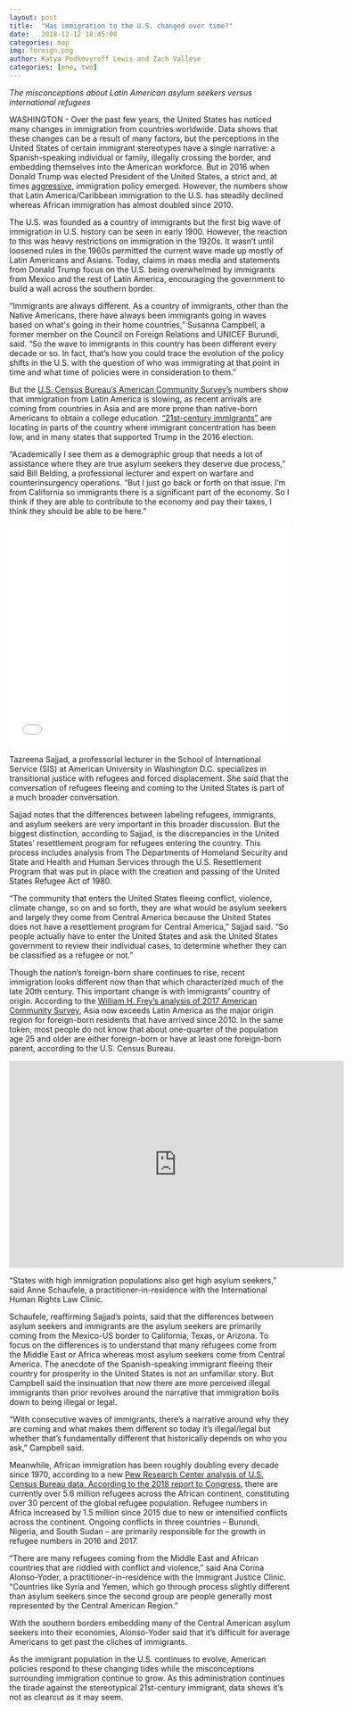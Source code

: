 ```yaml
---
layout: post
title:  "Has immigration to the U.S. changed over time?"
date:   2018-12-12 18:45:00
categories: map
img: foreign.png
author: Katya Podkovyroff Lewis and Zach Vallese
categories: [one, two]
---
```



*The misconceptions about Latin American asylum seekers versus international refugees*

WASHINGTON - Over the past few years, the United States has noticed many changes in immigration from countries worldwide. Data shows that these changes can be a result of many factors, but the perceptions in the United States of certain immigrant stereotypes have a single narrative: a Spanish-speaking individual or family, illegally crossing the border, and embedding themselves into the American workforce. But in 2016 when Donald Trump was elected President of the United States, a strict and, at times [aggressive](https://www.washingtonpost.com/politics/trump-attacks-protections-for-immigrants-from-shithole-countries-in-oval-office-meeting/2018/01/11/bfc0725c-f711-11e7-91af-31ac729add94_story.html?utm_term=.93b4d4a0dcb9), immigration policy emerged. However, the numbers show that Latin America/Caribbean immigration to the U.S. has steadily declined whereas African immigration has almost doubled since 2010. 

The U.S. was founded as a country of immigrants but the first big wave of immigration in U.S. history can be seen in early 1900. However, the reaction to this was heavy restrictions on immigration in the 1920s. It wasn’t until loosened rules in the 1960s permitted the current wave made up mostly of Latin Americans and Asians. Today, claims in mass media and statements from Donald Trump focus on the U.S. being overwhelmed by immigrants from Mexico and the rest of Latin America, encouraging the government to build a wall across the southern border. 

“Immigrants are always different. As a country of immigrants, other than the Native Americans, there have always been immigrants going in waves based on what's going in their home countries,” Susanna Campbell, a former member on the Council on Foreign Relations and UNICEF Burundi, said. “So the wave to immigrants in this country has been different every decade or so. In fact, that’s how you could trace the evolution of the policy shifts in the U.S. with the question of who was immigrating at that point in time and what time of policies were in consideration to them.”

But the [U.S. Census Bureau’s American Community Survey’s](https://www.census.gov/newsroom/blogs/random-samplings/2017/03/immigrant_familiesa.html)  numbers show that immigration from Latin America is slowing, as recent arrivals are coming from countries in Asia and are more prone than native-born Americans to obtain a college education. [“21st-century immigrants”](https://www.brookings.edu/blog/the-avenue/2018/09/24/21st-century-immigration-favors-asians-and-college-grads-as-the-us-foreign-born-share-rises/)  are locating in parts of the country where immigrant concentration has been low, and in many states that supported Trump in the 2016 election.


“Academically I see them as a demographic group that needs a lot of assistance where they are true asylum seekers they deserve due process,” said Bill Belding, a professional lecturer and expert on warfare and counterinsurgency operations. “But I just go back or forth on that issue. I’m from California so immigrants there is a significant part of the economy. So I think if they are able to contribute to the economy and pay their taxes, I think they should be able to be here.” 

<iframe id="datawrapper-chart-0HYWF" src="//datawrapper.dwcdn.net/0HYWF/1/" scrolling="no" frameborder="0" style="width: 0; min-width: 100% !important;" height="400"></iframe><script type="text/javascript">if("undefined"==typeof window.datawrapper)window.datawrapper={};window.datawrapper["0HYWF"]={},window.datawrapper["0HYWF"].embedDeltas={"100":525,"200":450,"300":425,"400":425,"500":400,"700":400,"800":400,"900":400,"1000":400},window.datawrapper["0HYWF"].iframe=document.getElementById("datawrapper-chart-0HYWF"),window.datawrapper["0HYWF"].iframe.style.height=window.datawrapper["0HYWF"].embedDeltas[Math.min(1e3,Math.max(100*Math.floor(window.datawrapper["0HYWF"].iframe.offsetWidth/100),100))]+"px",window.addEventListener("message",function(a){if("undefined"!=typeof a.data["datawrapper-height"])for(var b in a.data["datawrapper-height"])if("0HYWF"==b)window.datawrapper["0HYWF"].iframe.style.height=a.data["datawrapper-height"][b]+"px"});</script>


Tazreena Sajjad, a professorial lecturer in the School of International Service (SIS) at American University in Washington D.C. specializes in transitional justice with refugees and forced displacement. She said that the conversation of refugees fleeing and coming to the United States is part of a much broader conversation. 

Sajjad notes that the differences between labeling refugees, immigrants, and asylum seekers are very important in this broader discussion. But the biggest distinction, according to Sajjad, is the discrepancies in the United States’ resettlement program for refugees entering the country. This process includes analysis from The Departments of Homeland Security and State and Health and Human Services through the U.S. Resettlement Program that was put in place with the creation and passing of the United States Refugee Act of 1980.

“The community that enters the United States fleeing conflict, violence, climate change, so on and so forth, they are what would be asylum seekers and largely they come from Central America because the United States does not have a resettlement program for Central America,” Sajjad said. “So people actually have to enter the United States and ask the United States government to review their individual cases, to determine whether they can be classified as a refugee or not.” 

Though the nation’s foreign-born share continues to rise, recent immigration looks different now than that which characterized much of the late 20th century. This important change is with immigrants’ country of origin. According to the [William H. Frey’s analysis of 2017 American Community Survey](https://www.brookings.edu/blog/the-avenue/2018/09/24/21st-century-immigration-favors-asians-and-college-grads-as-the-us-foreign-born-share-rises/), Asia now exceeds Latin America as the major origin region for foreign-born residents that have arrived since 2010. In the same token, most people do not know that about one-quarter of the population age 25 and older are either foreign-born or have at least one foreign-born parent, according to the U.S. Census Bureau.

<iframe width="600" height="371" seamless frameborder="0" scrolling="no" src="https://docs.google.com/spreadsheets/d/e/2PACX-1vSKRDnxj9BgEMn3yWLr-2NjvS4CaEpUSXC_5tykFc5g1PvwobFyB4lncT5ov_Q6dT1PGZn9rAMmvqMy/pubchart?oid=139519658&amp;format=interactive"></iframe>

“States with high immigration populations also get high asylum seekers,” said Anne Schaufele, a practitioner-in-residence with the International Human Rights Law Clinic.

Schaufele, reaffirming Sajjad’s points, said that the differences between asylum seekers and immigrants are the asylum seekers are primarily coming from the Mexico-US border to California, Texas, or Arizona. To focus on the differences is to understand that many refugees come from the Middle East or Africa whereas most asylum seekers come from Central America.
The anecdote of the Spanish-speaking immigrant fleeing their country for prosperity in the United States is not an unfamiliar story. But Campbell said the insinuation that now there are more perceived illegal immigrants than prior revolves around the narrative that immigration boils down to being illegal or legal. 

“With consecutive waves of immigrants, there’s a narrative around why they are coming and what makes them different so today it’s illegal/legal but whether that’s fundamentally different that historically depends on who you ask,” Campbell said.

Meanwhile, African immigration has been roughly doubling every decade since 1970, according to a new [Pew Research Center analysis of U.S. Census Bureau data.  According to the 2018 report to Congress](https://www.brookings.edu/blog/the-avenue/2018/09/24/21st-century-immigration-favors-asians-and-college-grads-as-the-us-foreign-born-share-rises/), there are currently over 5.6 million refugees across the African continent, constituting over 30 percent of the global refugee population. Refugee numbers in Africa increased by 1.5 million since 2015 due to new or intensified conflicts across the continent. Ongoing conflicts in three countries – Burundi, Nigeria, and South Sudan – are primarily responsible for the growth in refugee numbers in 2016 and 2017. 

<div class="flourish-embed" data-src="visualisation/179874"></div><script src="https://public.flourish.studio/resources/embed.js"></script>

“There are many refugees coming from the Middle East and African countries that are riddled with conflict and violence,” said Ana Corina Alonso-Yoder, a practitioner-in-residence with the Immigrant Justice Clinic. “Countries like Syria and Yemen, which go through process slightly different than asylum seekers since the second group are people generally most represented by the Central American Region.” 

With the southern borders embedding many of the Central American asylum seekers into their economies, Alonso-Yoder said that it’s difficult for average Americans to get past the cliches of immigrants.

As the immigrant population in the U.S. continues to evolve, American policies respond to these changing tides while the misconceptions surrounding immigration continue to grow. As this administration continues the tirade against the stereotypical 21st-century immigrant, data shows it’s not as clearcut as it may seem. 
	
